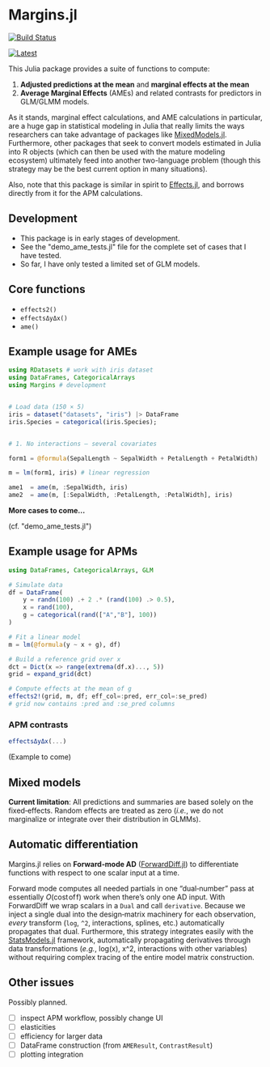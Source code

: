 # Margins.jl

[![Build Status](https://github.com/emfeltham/Margins.jl/workflows/CI/badge.svg)](https://github.com/emfeltham/Margins.jl/actions)

[![Latest](https://img.shields.io/badge/docs-latest-blue.svg)](https://emfeltham.github.io/Margins.jl/)

This Julia package provides a suite of functions to compute:
1. **Adjusted predictions at the mean** and **marginal effects at the mean**
2. **Average Marginal Effects** (AMEs) and related contrasts for predictors in GLM/GLMM models.

As it stands, marginal effect calculations, and AME calculations in particular, are a huge gap in statistical modeling in Julia that really limits the ways researchers can take advantage of packages like [MixedModels.jl](https://github.com/JuliaStats/MixedModels.jl). Furthermore, other packages that seek to convert models estimated in Julia into R objects (which can then be used with the mature modeling ecosystem) ultimately feed into another two-language problem (though this strategy may be the best current option in many situations).

Also, note that this package is similar in spirit to [Effects.jl](https://github.com/beacon-biosignals/Effects.jl), and borrows directly from it for the APM calculations.

## Development

- This package is in early stages of development.
- See the "demo_ame_tests.jl" file for the complete set of cases that I have tested.
- So far, I have only tested a limited set of GLM models.

## Core functions

- `effects2()`
- `effectsΔyΔx()`
- `ame()`

## Example usage for AMEs

```julia
using RDatasets # work with iris dataset
using DataFrames, CategoricalArrays
using Margins # development


# Load data (150 × 5)
iris = dataset("datasets", "iris") |> DataFrame
iris.Species = categorical(iris.Species);


# 1. No interactions – several covariates

form1 = @formula(SepalLength ~ SepalWidth + PetalLength + PetalWidth)

m = lm(form1, iris) # linear regression

ame1  = ame(m, :SepalWidth, iris)
ame2  = ame(m, [:SepalWidth, :PetalLength, :PetalWidth], iris)
```

**More cases to come...**

(cf. "demo_ame_tests.jl")

## Example usage for APMs

```julia
using DataFrames, CategoricalArrays, GLM

# Simulate data
df = DataFrame(
    y = randn(100) .+ 2 .* (rand(100) .> 0.5),
    x = rand(100),
    g = categorical(rand(["A","B"], 100))
)

# Fit a linear model
m = lm(@formula(y ~ x + g), df)

# Build a reference grid over x
dct = Dict(x => range(extrema(df.x)..., 5))
grid = expand_grid(dct)

# Compute effects at the mean of g
effects2!(grid, m, df; eff_col=:pred, err_col=:se_pred)
# grid now contains :pred and :se_pred columns
```

### APM contrasts

```julia
effectsΔyΔx(...)
```

(Example to come)

## Mixed models

**Current limitation**: All predictions and summaries are based solely on the fixed‐effects. Random effects are treated as zero (_i.e._, we do not marginalize or integrate over their distribution in GLMMs).

## Automatic differentiation

Margins.jl relies on **Forward‐mode AD** ([ForwardDiff.jl](https://github.com/JuliaDiff/ForwardDiff.jl)) to differentiate functions with respect to one scalar input at a time.

Forward mode computes all needed partials in one “dual‐number” pass at essentially $O(\text{cost of f})$ work when there’s only one AD input. With ForwardDiff we wrap scalars in a `Dual` and call `derivative`. Because we inject a single dual into the design‐matrix machinery for each observation, _every_ transform (`log`, `^2`, interactions, splines, etc.) automatically propagates that dual. Furthermore, this strategy integrates easily with the [StatsModels.jl](https://github.com/JuliaStats/StatsModels.jl) framework, automatically propagating derivatives through data transformations (_e.g._, log(x), x^2, interactions with other variables) without requiring complex tracing of the entire model matrix construction.

## Other issues

Possibly planned.

- [ ] inspect APM workflow, possibly change UI
- [ ] elasticities
- [ ] efficiency for larger data
- [ ] DataFrame construction (from `AMEResult`, `ContrastResult`)
- [ ] plotting integration
